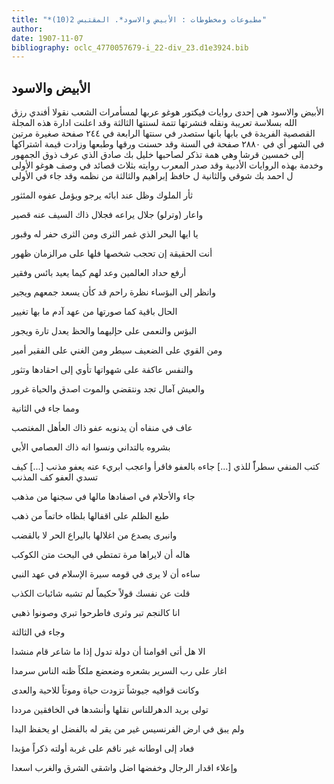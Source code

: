 ```yaml
---
title: "*مطبوعات ومخطوطات : الأبيض والاسود*. المقتبس 2(10)"
author: 
date: 1907-11-07
bibliography: oclc_4770057679-i_22-div_23.d1e3924.bib
---
```




##  الأبيض والاسود 


 الأبيض والاسود  هي  إحدى  روايات  فيكتور  هوغو  عربها لمسأمرات الشعب  نقولا  أفندي  رزق الله  بسلاسة تعريبة  ونقله فنشرتها تتمة لسنتها الثالثة وقد اعلنت ادارة هذه المجلة القصصية الفريدة في بابها بانها ستصدر في سنتها الرابعة في  ٢٤٤  صفحة صغيرة مرتين في الشهر أي في  ٢٨٨٠   صفحة في السنة وقد حسنت ورقها وطبعها وزادت قيمة اشتراكها إلى  خمسين  قرشا وهي همة تذكر لصاحبها  خليل بك صادق  الذي عرف ذوق الجمهور وخدمة بهذه الروايات الأدبية وقد صدر المعرب روايته بثلاث قصائد في وصف هوغو الأولى ل  احمد  بك  شوقي  والثانية ل  حافظ  إبراهيم  والثالثة من نظمه وقد جاء في الأولى 

 ثأر الملوك وظل عند ابائه   يرجو ويؤمل عفوه المئثور  

 واعار (وترلو) جلال يراعه   فجلال ذاك السيف عنه قصير  

 يا ايها البحر الذي غمر الثرى   ومن الثرى حفر له وقبور  

 أنت الحقيقة إن تحجب شخصها   فلها على مرالزمان ظهور  

 أرفع حداد العالمين وعد لهم   كيما يعيد بائس وفقير  

 وانظر إلى البؤساء نظرة راحم   قد كأن يسعد جمعهم ويجير  

 الحال باقية كما صورتها   من عهد آدم ما بها تغيير  

 البؤس والنعمى على حإليهما   والحظ يعدل تارة ويجور  

 ومن القوي على الضعيف سيطر   ومن الغني على الفقير أمير  

 والنفس عاكفة على شهواتها   تأوي إلى احقادها وتثور  

 والعيش آمال تجد ونتقضي   والموت اصدق والحياة غرور  

 ومما جاء في الثانية 

 عاف في منفاه أن يدنوبه   عفو ذاك العأهل المغتصب  

 بشروه بالتداني ونسوا   انه ذاك العصامي الأبي  

 كتب المنفي سطراًً للذي  [...]  جاءه بالعفو فاقرأ واعجب   ابريء عنه يعفو مذنب  [...]  كيف تسدي العفو كف المذنب 

 جاء والأحلام في اصفادها   مالها في سجنها من مذهب  

 طبع الظلم على اقفالها   بلظاه خاتماً من ذهب  

 وانبرى يصدع من اغلالها   باليراع الحر لا بالقضب  

 هاله أن لايراها مرة   تمتطي في البحث متن الكوكب  

 ساءه أن لا يرى في قومه   سيرة الإسلام في عهد النبي  

 قلت عن نفسك قولاً حكيماً   لم تشبه شائبات الكذب  

 انا كالنجم تبر وثرى   فاطرحوا تبري وصونوا ذهبي   

 وجاء في الثالثة 

 الا هل أتى اقوامنا أن دولة   تدول إذا ما شاعر قام منشدا  

 اغار على رب السرير بشعره   وضعضع ملكاً ظنه الناس سرمدا  

 وكانت قوافيه جيوشاً تزودت   حياة وموتاً للاحبة والعدى  

 تولى بريد الدهرللناس نقلها   وأنشدها في الخافقين مرددا  

 ولم يبق في ارض الفرنسيس غير من   يقر له بالفضل او يحفظ اليدا  

 فعاد إلى اوطانه غير ناقم   على غربة أولته ذكراً مؤبدا  

 وإعلاء اقدار الرجال وخفضها   اضل واشقى الشرق والغرب اسعدا  
